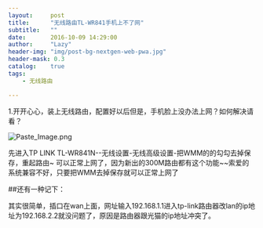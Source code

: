 ```yaml
---
layout:     post
title:      "无线路由TL-WR841手机上不了网"
subtitle:   ""
date:       2016-10-09 14:29:00
author:     "Lazy"
header-img: "img/post-bg-nextgen-web-pwa.jpg"
header-mask: 0.3
catalog:    true
tags:
    - 无线路由

---
```







1.开开心心，装上无线路由，配置好以后但是，手机脸上没办法上网？如何解决请看？


![Paste_Image.png](http://upload-images.jianshu.io/upload_images/1205414-c13f9d970591b292.png?imageMogr2/auto-orient/strip%7CimageView2/2/w/1240)

先进入TP LINK TL-WR841N--无线设置-无线高级设置-把WMM的的勾勾去掉保存，重起路由~
可以正常上网了，因为新出的300M路由都有这个功能~~索爱的系统兼容不好，只要把WMM去掉保存就可以正常上网了


##还有一种记下：

其实很简单，插口在wan上面，网址输入192.168.1.1进入tp-link路由器改lan的ip地址为192.168.2.2就没问题了，原因是路由器跟光猫的ip地址冲突了。
